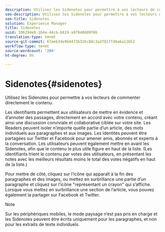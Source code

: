 ```yaml
---
description: Utilisez les Sidenotes pour permettre à vos lecteurs de commenter directement le contenu.
seo-description: Utilisez les Sidenotes pour permettre à vos lecteurs de commenter directement le contenu.
seo-title: Sidenotes
solution: Experience Manager
title: Sidenotes
uuid: 306294e9-1b4e-44cb-b619-a97840609f6b
translation-type: tm+mt
source-git-commit: 67aeb3de964473b326c88c3a3f81ff48a6a12652
workflow-type: tm+mt
source-wordcount: '204'
ht-degree: 0%

---
```



# Sidenotes{#sidenotes}

Utilisez les Sidenotes pour permettre à vos lecteurs de commenter directement le contenu.

Les identifiants permettent aux utilisateurs de mettre en évidence et d’annoter des passages, directement en accord avec votre contenu, créant ainsi une discussion conviviale et collaborative ciblée sur votre site. Les Readers peuvent isoler n’importe quelle partie d’un article, des mots individuels aux paragraphes et aux images. Les identités peuvent être partagées sur Twitter et Facebook pour amener amis, abonnés et experts à la conversation. Les utilisateurs peuvent également mettre en avant les Sidenotes, afin que le contenu le plus utile figure en haut de la liste. (Les identifiants trient le contenu par votes des utilisateurs, en présentant les notes avec les meilleurs résultats moins le total des votes négatifs en haut de la liste.)

Pour mettre de côté, cliquez sur l’icône qui apparaît à la fin des paragraphes et des images, ou mettez en surbrillance une partie d’un paragraphe et cliquez sur l’icône &quot;représentant un crayon&quot; qui s’affiche. Lorsque vous mettez en surbrillance une section de l’article, vous pouvez également la partager sur Facebook et Twitter.

>[!NOTE]
>
>Sur les périphériques mobiles, le mode paysage n’est pas pris en charge et les Sidenotes peuvent être écrits uniquement pour les paragraphes, et non pour les extraits de texte individuels.

